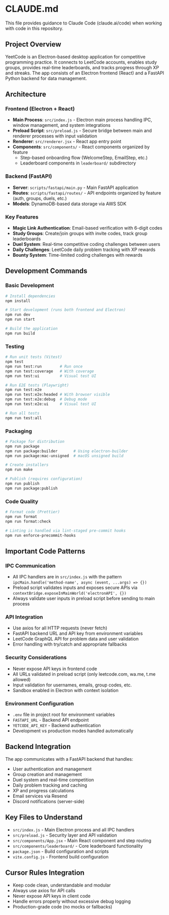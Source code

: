 # CLAUDE.md

This file provides guidance to Claude Code (claude.ai/code) when working with code in this repository.

## Project Overview

YeetCode is an Electron-based desktop application for competitive programming practice. It connects to LeetCode accounts, enables study groups, provides real-time leaderboards, and tracks progress through XP and streaks. The app consists of an Electron frontend (React) and a FastAPI Python backend for data management.

## Architecture

### Frontend (Electron + React)
- **Main Process**: `src/index.js` - Electron main process handling IPC, window management, and system integrations
- **Preload Script**: `src/preload.js` - Secure bridge between main and renderer processes with input validation
- **Renderer**: `src/renderer.jsx` - React app entry point
- **Components**: `src/components/` - React components organized by feature
  - Step-based onboarding flow (WelcomeStep, EmailStep, etc.)
  - Leaderboard components in `leaderboard/` subdirectory

### Backend (FastAPI)
- **Server**: `scripts/fastapi/main.py` - Main FastAPI application
- **Routes**: `scripts/fastapi/routes/` - API endpoints organized by feature (auth, groups, duels, etc.)
- **Models**: DynamoDB-based data storage via AWS SDK

### Key Features
- **Magic Link Authentication**: Email-based verification with 6-digit codes
- **Study Groups**: Create/join groups with invite codes, track group leaderboards
- **Duel System**: Real-time competitive coding challenges between users
- **Daily Challenges**: LeetCode daily problem tracking with XP rewards
- **Bounty System**: Time-limited coding challenges with rewards

## Development Commands

### Basic Development
```bash
# Install dependencies
npm install

# Start development (runs both frontend and Electron)
npm run dev
npm run start

# Build the application
npm run build
```

### Testing
```bash
# Run unit tests (Vitest)
npm test
npm run test:run        # Run once
npm run test:coverage   # With coverage
npm run test:ui         # Visual test UI

# Run E2E tests (Playwright)
npm run test:e2e
npm run test:e2e:headed # With browser visible
npm run test:e2e:debug  # Debug mode
npm run test:e2e:ui     # Visual test UI

# Run all tests
npm run test:all
```

### Packaging
```bash
# Package for distribution
npm run package
npm run package:builder       # Using electron-builder
npm run package:mac-unsigned  # macOS unsigned build

# Create installers
npm run make

# Publish (requires configuration)
npm run publish
npm run package:publish
```

### Code Quality
```bash
# Format code (Prettier)
npm run format
npm run format:check

# Linting is handled via lint-staged pre-commit hooks
npm run enforce-precommit-hooks
```

## Important Code Patterns

### IPC Communication
- All IPC handlers are in `src/index.js` with the pattern `ipcMain.handle('method-name', async (event, ...args) => {})`
- Preload script validates inputs and exposes secure APIs via `contextBridge.exposeInMainWorld('electronAPI', {})`
- Always validate user inputs in preload script before sending to main process

### API Integration
- Use axios for all HTTP requests (never fetch)
- FastAPI backend URL and API key from environment variables
- LeetCode GraphQL API for problem data and user validation
- Error handling with try/catch and appropriate fallbacks

### Security Considerations
- Never expose API keys in frontend code
- All URLs validated in preload script (only leetcode.com, wa.me, t.me allowed)
- Input validation for usernames, emails, group codes, etc.
- Sandbox enabled in Electron with context isolation

### Environment Configuration
- `.env` file in project root for environment variables
- `FASTAPI_URL` - Backend API endpoint
- `YETCODE_API_KEY` - Backend authentication
- Development vs production modes handled automatically

## Backend Integration

The app communicates with a FastAPI backend that handles:
- User authentication and management
- Group creation and management
- Duel system and real-time competition
- Daily problem tracking and caching
- XP and progress calculations
- Email services via Resend
- Discord notifications (server-side)

## Key Files to Understand

- `src/index.js` - Main Electron process and all IPC handlers
- `src/preload.js` - Security layer and API validation
- `src/components/App.jsx` - Main React component and step routing
- `src/components/leaderboard/` - Core leaderboard functionality
- `package.json` - Build configuration and scripts
- `vite.config.js` - Frontend build configuration

## Cursor Rules Integration

- Keep code clean, understandable and modular
- Always use axios for API calls
- Never expose API keys in client code
- Handle errors properly without excessive debug logging
- Production-grade code (no mocks or fallbacks)